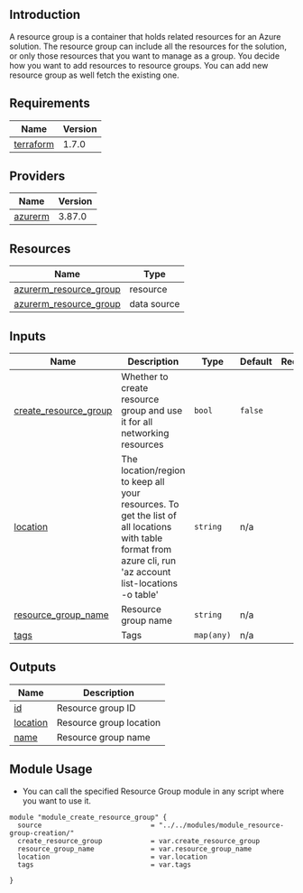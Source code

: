 <!-- BEGIN_TF_DOCS -->
## Introduction

A resource group is a container that holds related resources for an Azure solution. The resource group can include all the resources for the solution, or only those resources that you want to manage as a group. You decide how you want to add resources to resource groups. You can add new resource group as well fetch the existing one.


## Requirements

| Name | Version |
|------|---------|
| <a name="provider_terraform"></a> [terraform](#provider\_terraform) | 1.7.0 |

## Providers

| Name | Version |
|------|---------|
| <a name="provider_azurerm"></a> [azurerm](#provider\_azurerm) | 3.87.0 |


## Resources

| Name | Type |
|------|------|
| [azurerm_resource_group](https://registry.terraform.io/providers/hashicorp/azurerm/latest/docs/resources/resource_group) | resource |
| [azurerm_resource_group](https://registry.terraform.io/providers/hashicorp/azurerm/latest/docs/data-sources/resource_group) | data source |

## Inputs

| Name | Description | Type | Default | Required |
|------|-------------|------|---------|:--------:|
| <a name="input_create_resource_group"></a> [create\_resource\_group](#input\_create\_resource\_group) | Whether to create resource group and use it for all networking resources | `bool` | `false` | no |
| <a name="input_location"></a> [location](#input\_location) | The location/region to keep all your resources. To get the list of all locations with table format from azure cli, run 'az account list-locations -o table' | `string` | n/a | yes |
| <a name="input_resource_group_name"></a> [resource\_group\_name](#input\_resource\_group\_name) | Resource group name | `string` | n/a | yes |
| <a name="input_tags"></a> [tags](#input\_tags) | Tags | `map(any)` | n/a | yes |

## Outputs

| Name | Description |
|------|-------------|
| <a name="output_id"></a> [id](#output\_id) | Resource group ID |
| <a name="output_location"></a> [location](#output\_location) | Resource group location |
| <a name="output_name"></a> [name](#output\_name) | Resource group name |

## Module Usage

* You can call the specified Resource Group module in any script where you want to use it.
```
module "module_create_resource_group" {
  source                           = "../../modules/module_resource-group-creation/"
  create_resource_group            = var.create_resource_group
  resource_group_name              = var.resource_group_name
  location                         = var.location
  tags                             = var.tags
 
}
```
<!-- END_TF_DOCS -->

